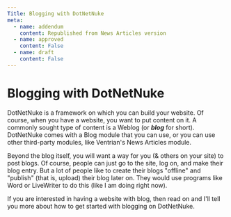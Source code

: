 ```yaml
---
Title: Blogging with DotNetNuke
meta:
  - name: addendum
    content: Republished from News Articles version
  - name: approved
    content: False
  - name: draft
    content: False
---
```

# Blogging with DotNetNuke

DotNetNuke is a framework on which you can build your website. Of course, when you have a website, you want to put content on it. A commonly sought type of content is a Weblog (or ***blog*** for short). DotNetNuke comes with a Blog module that you can use, or you can use other third-party modules, like Ventrian's News Articles module.

Beyond the blog itself, you will want a way for you (& others on your site) to post blogs. Of course, people can just go to the site, log on, and make their blog entry. But a lot of people like to create their blogs "offline" and "publish" (that is, upload) their blog later on. They would use programs like Word or LiveWriter to do this (like I am doing right now).

If you are interested in having a website with blog, then read on and I'll tell you more about how to get started with blogging on DotNetNuke.

